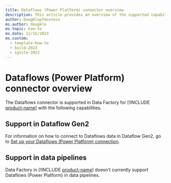 ```yaml
---
title: Dataflows (Power Platform) connector overview
description: This article provides an overview of the supported capabilities of the Dataflows connector.
author: DougKlopfenstein
ms.author: dougklo
ms.topic: how-to
ms.date: 11/15/2023
ms.custom:
  - template-how-to
  - build-2023
  - ignite-2023
---
```


# Dataflows (Power Platform) connector overview

The Dataflows connector is supported in Data Factory for [!INCLUDE [product-name](../includes/product-name.md)] with the following capabilities.


## Support in Dataflow Gen2

For information on how to connect to Dataflows data in Dataflow Gen2, go to [Set up your Dataflows (Power Platform) connection](connector-dataflows.md).

## Support in data pipelines

Data Factory in [!INCLUDE [product-name](../includes/product-name.md)] doesn't currently support Dataflows (Power Platform) in data pipelines.
